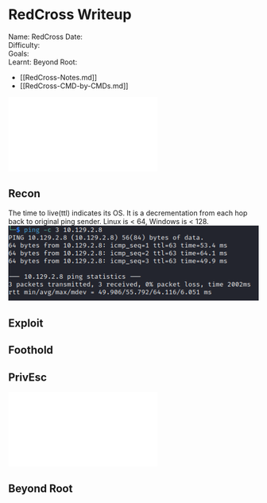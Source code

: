 # RedCross Writeup

Name: RedCross
Date:  
Difficulty:  
Goals:  
Learnt:
Beyond Root:

- [[RedCross-Notes.md]]
- [[RedCross-CMD-by-CMDs.md]]


![](RedCross-map.excalidraw.md)

## Recon

The time to live(ttl) indicates its OS. It is a decrementation from each hop back to original ping sender. Linux is < 64, Windows is < 128.
![ping](Screenshots/ping.png)
	
## Exploit

## Foothold

## PrivEsc

![](RedCross-map.excalidraw.md)

## Beyond Root


